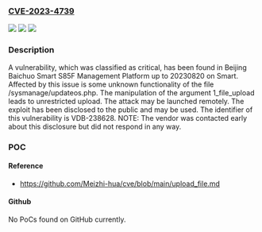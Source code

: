 ### [CVE-2023-4739](https://cve.mitre.org/cgi-bin/cvename.cgi?name=CVE-2023-4739)
![](https://img.shields.io/static/v1?label=Product&message=Smart%20S85F%20Management%20Platform&color=blue)
![](https://img.shields.io/static/v1?label=Version&message=%3D%2020230820%20&color=brighgreen)
![](https://img.shields.io/static/v1?label=Vulnerability&message=CWE-434%20Unrestricted%20Upload&color=brighgreen)

### Description

A vulnerability, which was classified as critical, has been found in Beijing Baichuo Smart S85F Management Platform up to 20230820 on Smart. Affected by this issue is some unknown functionality of the file /sysmanage/updateos.php. The manipulation of the argument 1_file_upload leads to unrestricted upload. The attack may be launched remotely. The exploit has been disclosed to the public and may be used. The identifier of this vulnerability is VDB-238628. NOTE: The vendor was contacted early about this disclosure but did not respond in any way.

### POC

#### Reference
- https://github.com/Meizhi-hua/cve/blob/main/upload_file.md

#### Github
No PoCs found on GitHub currently.

